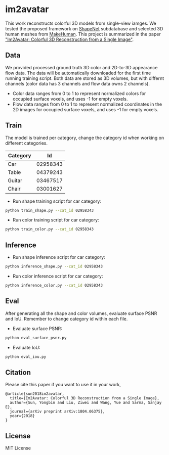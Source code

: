 # im2avatar
This work reconstructs colorful 3D models from single-view iamges. We tested the proposed framework on [ShapeNet](https://www.shapenet.org) subdatabase and selected 3D human meshes from [MakeHuman](http://www.makehuman.org). 
This project is summarized in the paper ["Im2Avatar: Colorful 3D Reconstruction from a Single Image"](https://arxiv.org/pdf/1804.06375.pdf).

## Data
We provided processed ground truth 3D color and 2D-to-3D appearance flow data. The data will be automatically downloaded for the first time running training script. Both data are stored as 3D volumes, but with differnt channels (color data has 3 channels and flow data owns 2 channels). 
+ Color data ranges from 0 to 1 to represent normalized colors for occupied surface voxels, and uses -1 for empty voxels.
+ Flow data ranges from 0 to 1 to represent normalized coordinates in the 2D images for occupied surface voxels, and uses -1 for empty voxels.


## Train
The model is trained per category, change the category id when working on different categories.

|    Category   |      Id       | 
| ------------- | ------------- | 
| Car           | 02958343      |
| Table         | 04379243      |
| Guitar        | 03467517      |
| Chair         | 03001627      |


* Run shape training script for car category:
``` bash
python train_shape.py --cat_id 02958343
```

* Run color training script for car category:
``` bash
python train_color.py --cat_id 02958343
```

## Inference
* Run shape inference script for car category:
``` bash
python inference_shape.py --cat_id 02958343
```

* Run color inference script for car category:
``` bash
python inference_color.py --cat_id 02958343
```

## Eval
After generating all the shape and color volumes, evaluate surface PSNR and IoU.
Remember to change category id within each file.
* Evaluate surface PSNR:
``` bash
python eval_surface_psnr.py
```

* Evaluate IoU:
``` bash
python eval_iou.py
```

## Citation
Please cite this paper if you want to use it in your work,

	@article{sun2018im2avatar,
      title={Im2Avatar: Colorful 3D Reconstruction from a Single Image},
      author={Sun, Yongbin and Liu, Ziwei and Wang, Yue and Sarma, Sanjay E},
      journal={arXiv preprint arXiv:1804.06375},
      year={2018}
	}

## License
MIT License





